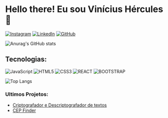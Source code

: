 # Hello there! Eu sou Vinícius Hércules 👋

[![Instagram](https://img.shields.io/badge/Instagram-E4405F?style=for-the-badge&logo=instagram&logoColor=white)](https://www.instagram.com/_viniherc/)
[![LinkedIn](https://img.shields.io/badge/LinkedIn-0077B5?style=for-the-badge&logo=linkedin&logoColor=white)](https://www.linkedin.com/in/vini-hercules/)
[![GitHub](https://img.shields.io/badge/GitHub-100000?style=for-the-badge&logo=github&logoColor=white)](https://github.com/viniherculesdev)

![Anurag's GitHub stats](https://github-readme-stats.vercel.app/api?username=viniherculesdev&show_icons=true&theme=dark)

## Tecnologias:
![JavaScript](https://img.shields.io/badge/JavaScript-F7DF1E?style=for-the-badge&logo=javascript&logoCo)
![HTML5](https://img.shields.io/badge/HTML5-E34F26?style=for-the-badge&logo=html5&logoColor=white)
![CSS3](https://img.shields.io/badge/CSS3-1572B6?style=for-the-badge&logo=css3&logoColor=white)
![REACT](https://img.shields.io/badge/React-20232A?style=for-the-badge&logo=react&logoColor=61DAFB)
![BOOTSTRAP](https://img.shields.io/badge/Bootstrap-563D7C?style=for-the-badge&logo=bootstrap&logoColor=white)<br>

![Top Langs](https://github-readme-stats.vercel.app/api/top-langs/?username=viniherculesdev&hide_progress=false&compact)

### Ultimos Projetos:
- [Criptografador e Descriptografador de textos](https://cripto-descripto-project.vercel.app)<br>
- [CEP Finder](https://cep-finder-hazel.vercel.app)<br>


